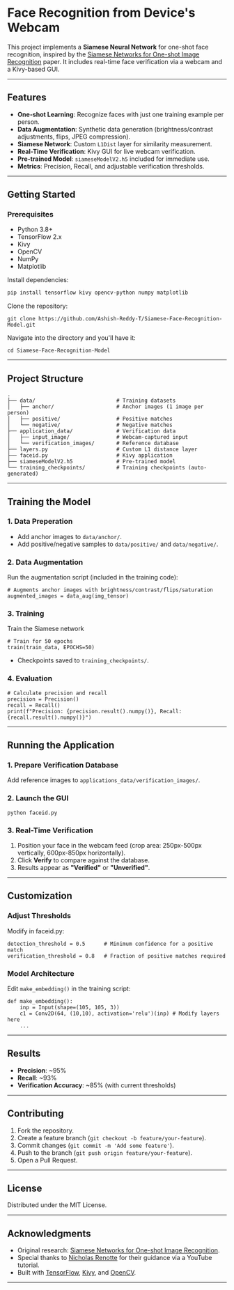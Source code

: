 # Face Recognition from Device's Webcam

This project implements a **Siamese Neural Network** for one-shot face recognition, inspired by the [Siamese Networks for One-shot Image Recognition](https://www.cs.cmu.edu/~rsalakhu/papers/oneshot1.pdf) paper. It includes real-time face verification via a webcam and a Kivy-based GUI.

---

## Features
- **One-shot Learning**: Recognize faces with just one training example per person.
- **Data Augmentation**: Synthetic data generation (brightness/contrast adjustments, flips, JPEG compression).
- **Siamese Network**: Custom `L1Dist` layer for similarity measurement.
- **Real-Time Verification**: Kivy GUI for live webcam verification.
- **Pre-trained Model**: `siameseModelV2.h5` included for immediate use.
- **Metrics**: Precision, Recall, and adjustable verification thresholds.

---

## Getting Started

### Prerequisites
- Python 3.8+
- TensorFlow 2.x
- Kivy
- OpenCV
- NumPy
- Matplotlib

Install dependencies:
```bash
pip install tensorflow kivy opencv-python numpy matplotlib
```
Clone the repository:
```
git clone https://github.com/Ashish-Reddy-T/Siamese-Face-Recognition-Model.git
```
Navigate into the directory and you'll have it:
```
cd Siamese-Face-Recognition-Model
```

---

## Project Structure

```
.
├── data/                          # Training datasets
│   ├── anchor/                    # Anchor images (1 image per person)
│   ├── positive/                  # Positive matches
│   └── negative/                  # Negative matches
├── application_data/              # Verification data
│   ├── input_image/               # Webcam-captured input
│   └── verification_images/       # Reference database
├── layers.py                      # Custom L1 distance layer
├── faceid.py                      # Kivy application
├── siameseModelV2.h5              # Pre-trained model
└── training_checkpoints/          # Training checkpoints (auto-generated)
```

---

## Training the Model

### 1. Data Preperation
- Add anchor images to `data/anchor/`.
- Add positive/negative samples to `data/positive/` and `data/negative/`.
  
### 2. Data Augmentation

Run the augmentation script (included in the training code):
```
# Augments anchor images with brightness/contrast/flips/saturation
augmented_images = data_aug(img_tensor)
```

### 3. Training

Train the Siamese network
```
# Train for 50 epochs
train(train_data, EPOCHS=50)
```
- Checkpoints saved to `training_checkpoints/`.

### 4. Evaluation

```
# Calculate precision and recall
precision = Precision()
recall = Recall()
print(f"Precision: {precision.result().numpy()}, Recall: {recall.result().numpy()}")
```

---

## Running the Application

### 1. Prepare Verification Database
Add reference images to `applications_data/verification_images/`.

### 2. Launch the GUI
```
python faceid.py
```

### 3. Real-Time Verification
1. Position your face in the webcam feed (crop area: 250px-500px vertically, 600px-850px horizontally).
2. Click __Verify__ to compare against the database.
3. Results appear as __"Verified"__ or __"Unverified"__.

---

## Customization

### Adjust Thresholds
Modify in faceid.py:
```
detection_threshold = 0.5      # Minimum confidence for a positive match
verification_threshold = 0.8   # Fraction of positive matches required
```

### Model Architecture
Edit `make_embedding()` in the training script:
```
def make_embedding():
    inp = Input(shape=(105, 105, 3))
    c1 = Conv2D(64, (10,10), activation='relu')(inp) # Modify layers here
    ...
```

---

## Results

- __Precision__: ~95%
- __Recall__: ~93%
- __Verification Accuracy__: ~85% (with current thresholds)

---

## Contributing

1. Fork the repository.
2. Create a feature branch (`git checkout -b feature/your-feature`).
3. Commit changes (`git commit -m 'Add some feature'`).
4. Push to the branch (`git push origin feature/your-feature`).
5. Open a Pull Request.

---

## License

Distributed under the MIT License.

---

## Acknowledgments

- Original research: [Siamese Networks for One-shot Image Recognition](https://www.cs.cmu.edu/~rsalakhu/papers/oneshot1.pdf).
- Special thanks to [Nicholas Renotte](https://www.youtube.com/@NicholasRenotte) for their guidance via a YouTube tutorial.
- Built with [TensorFlow](https://www.tensorflow.org/), [Kivy](https://kivy.org/), and [OpenCV](https://opencv.org/).

---
